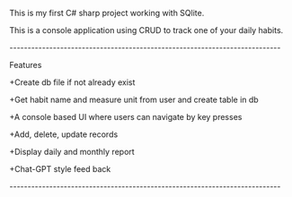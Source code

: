 <p>This is my first C# sharp project working with SQlite.</p>
<p>This is a console application using CRUD to track one of your daily habits. </p>
<p>---------------------------------------------------------------------------</p>
<h>Features</h>
<p>+Create db file if not already exist</p>
<p>+Get habit name and measure unit from user and create table in db</p>
<p>+A console based UI where users can navigate by key presses</p>
<p>+Add, delete, update records</p>
<p>+Display daily and monthly report  </p>
<p>+Chat-GPT style feed back</p>
<p>---------------------------------------------------------------------------</p>
